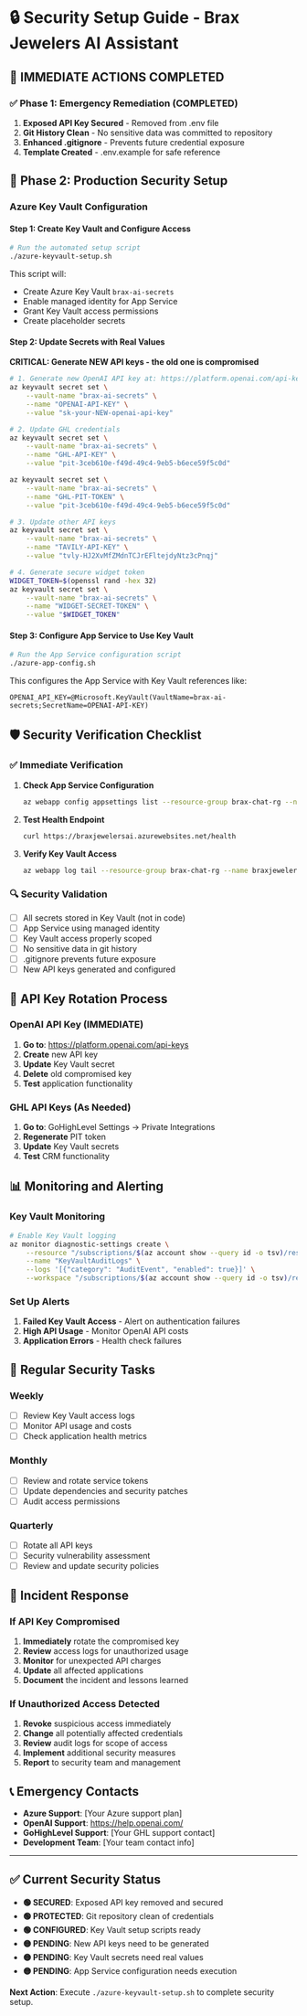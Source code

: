 # 🔒 Security Setup Guide - Brax Jewelers AI Assistant

## 🚨 IMMEDIATE ACTIONS COMPLETED

### ✅ Phase 1: Emergency Remediation (COMPLETED)
1. **Exposed API Key Secured** - Removed from .env file
2. **Git History Clean** - No sensitive data was committed to repository
3. **Enhanced .gitignore** - Prevents future credential exposure
4. **Template Created** - .env.example for safe reference

## 🔐 Phase 2: Production Security Setup

### Azure Key Vault Configuration

#### Step 1: Create Key Vault and Configure Access
```bash
# Run the automated setup script
./azure-keyvault-setup.sh
```

This script will:
- Create Azure Key Vault `brax-ai-secrets`
- Enable managed identity for App Service
- Grant Key Vault access permissions
- Create placeholder secrets

#### Step 2: Update Secrets with Real Values

**CRITICAL: Generate NEW API keys - the old one is compromised**

```bash
# 1. Generate new OpenAI API key at: https://platform.openai.com/api-keys
az keyvault secret set \
    --vault-name "brax-ai-secrets" \
    --name "OPENAI-API-KEY" \
    --value "sk-your-NEW-openai-api-key"

# 2. Update GHL credentials
az keyvault secret set \
    --vault-name "brax-ai-secrets" \
    --name "GHL-API-KEY" \
    --value "pit-3ceb610e-f49d-49c4-9eb5-b6ece59f5c0d"

az keyvault secret set \
    --vault-name "brax-ai-secrets" \
    --name "GHL-PIT-TOKEN" \
    --value "pit-3ceb610e-f49d-49c4-9eb5-b6ece59f5c0d"

# 3. Update other API keys
az keyvault secret set \
    --vault-name "brax-ai-secrets" \
    --name "TAVILY-API-KEY" \
    --value "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"

# 4. Generate secure widget token
WIDGET_TOKEN=$(openssl rand -hex 32)
az keyvault secret set \
    --vault-name "brax-ai-secrets" \
    --name "WIDGET-SECRET-TOKEN" \
    --value "$WIDGET_TOKEN"
```

#### Step 3: Configure App Service to Use Key Vault
```bash
# Run the App Service configuration script
./azure-app-config.sh
```

This configures the App Service with Key Vault references like:
```
OPENAI_API_KEY=@Microsoft.KeyVault(VaultName=brax-ai-secrets;SecretName=OPENAI-API-KEY)
```

## 🛡️ Security Verification Checklist

### ✅ Immediate Verification
1. **Check App Service Configuration**
   ```bash
   az webapp config appsettings list --resource-group brax-chat-rg --name braxjewelersai
   ```

2. **Test Health Endpoint**
   ```bash
   curl https://braxjewelersai.azurewebsites.net/health
   ```

3. **Verify Key Vault Access**
   ```bash
   az webapp log tail --resource-group brax-chat-rg --name braxjewelersai
   ```

### 🔍 Security Validation
- [ ] All secrets stored in Key Vault (not in code)
- [ ] App Service using managed identity
- [ ] Key Vault access properly scoped
- [ ] No sensitive data in git history
- [ ] .gitignore prevents future exposure
- [ ] New API keys generated and configured

## 🚨 API Key Rotation Process

### OpenAI API Key (IMMEDIATE)
1. **Go to**: https://platform.openai.com/api-keys
2. **Create** new API key
3. **Update** Key Vault secret
4. **Delete** old compromised key
5. **Test** application functionality

### GHL API Keys (As Needed)
1. **Go to**: GoHighLevel Settings → Private Integrations
2. **Regenerate** PIT token
3. **Update** Key Vault secrets
4. **Test** CRM functionality

## 📊 Monitoring and Alerting

### Key Vault Monitoring
```bash
# Enable Key Vault logging
az monitor diagnostic-settings create \
    --resource "/subscriptions/$(az account show --query id -o tsv)/resourceGroups/brax-chat-rg/providers/Microsoft.KeyVault/vaults/brax-ai-secrets" \
    --name "KeyVaultAuditLogs" \
    --logs '[{"category": "AuditEvent", "enabled": true}]' \
    --workspace "/subscriptions/$(az account show --query id -o tsv)/resourceGroups/brax-chat-rg/providers/Microsoft.OperationalInsights/workspaces/brax-ai-logs"
```

### Set Up Alerts
1. **Failed Key Vault Access** - Alert on authentication failures
2. **High API Usage** - Monitor OpenAI API costs
3. **Application Errors** - Health check failures

## 🔄 Regular Security Tasks

### Weekly
- [ ] Review Key Vault access logs
- [ ] Monitor API usage and costs
- [ ] Check application health metrics

### Monthly  
- [ ] Review and rotate service tokens
- [ ] Update dependencies and security patches
- [ ] Audit access permissions

### Quarterly
- [ ] Rotate all API keys
- [ ] Security vulnerability assessment
- [ ] Review and update security policies

## 🚨 Incident Response

### If API Key Compromised
1. **Immediately** rotate the compromised key
2. **Review** access logs for unauthorized usage
3. **Monitor** for unexpected API charges
4. **Update** all affected applications
5. **Document** the incident and lessons learned

### If Unauthorized Access Detected
1. **Revoke** suspicious access immediately
2. **Change** all potentially affected credentials
3. **Review** audit logs for scope of access
4. **Implement** additional security measures
5. **Report** to security team and management

## 📞 Emergency Contacts

- **Azure Support**: [Your Azure support plan]
- **OpenAI Support**: https://help.openai.com/
- **GoHighLevel Support**: [Your GHL support contact]
- **Development Team**: [Your team contact info]

---

## ✅ Current Security Status

- **🟢 SECURED**: Exposed API key removed and secured
- **🟢 PROTECTED**: Git repository clean of credentials  
- **🟢 CONFIGURED**: Key Vault setup scripts ready
- **🟡 PENDING**: New API keys need to be generated
- **🟡 PENDING**: Key Vault secrets need real values
- **🟡 PENDING**: App Service configuration needs execution

**Next Action**: Execute `./azure-keyvault-setup.sh` to complete security setup.